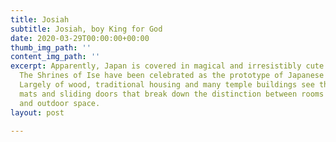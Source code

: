 ```yaml
---
title: Josiah
subtitle: Josiah, boy King for God
date: 2020-03-29T00:00:00+00:00
thumb_img_path: ''
content_img_path: ''
excerpt: Apparently, Japan is covered in magical and irresistibly cute animal sanctuaries.
  The Shrines of Ise have been celebrated as the prototype of Japanese architecture.
  Largely of wood, traditional housing and many temple buildings see the use of tatami
  mats and sliding doors that break down the distinction between rooms and indoor
  and outdoor space.
layout: post

---
```

